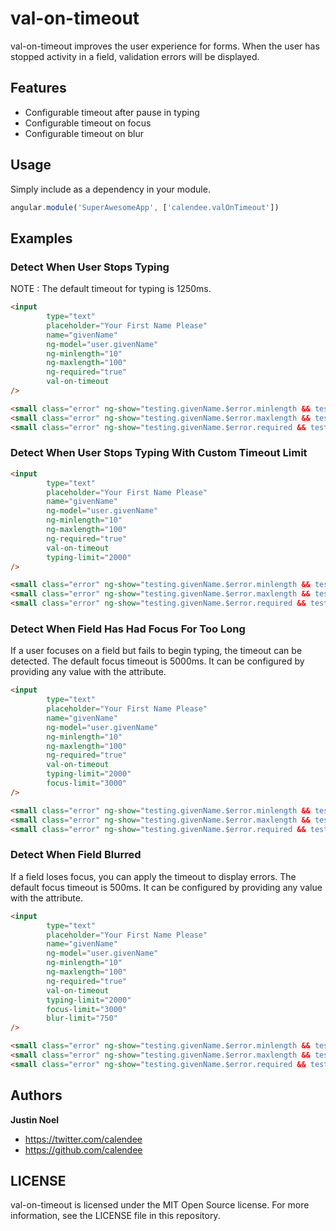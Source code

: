 val-on-timeout
==============

val-on-timeout improves the user experience for forms.  When the user has stopped activity in a field, validation errors will be displayed.

## Features

* Configurable timeout after pause in typing
* Configurable timeout on focus
* Configurable timeout on blur

## Usage

Simply include as a dependency in your module.

```js
angular.module('SuperAwesomeApp', ['calendee.valOnTimeout'])
```

## Examples

### Detect When User Stops Typing
NOTE : The default timeout for typing is 1250ms.

```html
<input
        type="text"
        placeholder="Your First Name Please"
        name="givenName"
        ng-model="user.givenName"
        ng-minlength="10"
        ng-maxlength="100"
        ng-required="true"
        val-on-timeout
/>

<small class="error" ng-show="testing.givenName.$error.minlength && testing.givenName.$timedout">We don't accept people with short names. Go big or go away.</small>
<small class="error" ng-show="testing.givenName.$error.maxlength && testing.givenName.$timedout">That name is super long.  We don't like you.  Go away.</small>
<small class="error" ng-show="testing.givenName.$error.required && testing.givenName.$timedout">People with no names don't exist.  Go away.</small>

```

### Detect When User Stops Typing With Custom Timeout Limit

```html
<input
        type="text"
        placeholder="Your First Name Please"
        name="givenName"
        ng-model="user.givenName"
        ng-minlength="10"
        ng-maxlength="100"
        ng-required="true"
        val-on-timeout
        typing-limit="2000"
/>

<small class="error" ng-show="testing.givenName.$error.minlength && testing.givenName.$timedout">We don't accept people with short names. Go big or go away.</small>
<small class="error" ng-show="testing.givenName.$error.maxlength && testing.givenName.$timedout">That name is super long.  We don't like you.  Go away.</small>
<small class="error" ng-show="testing.givenName.$error.required && testing.givenName.$timedout">People with no names don't exist.  Go away.</small>

```

### Detect When Field Has Had Focus For Too Long

If a user focuses on a field but fails to begin typing, the timeout can be detected.
The default focus timeout is 5000ms.  It can be configured by providing any value with the attribute.

```html
<input
        type="text"
        placeholder="Your First Name Please"
        name="givenName"
        ng-model="user.givenName"
        ng-minlength="10"
        ng-maxlength="100"
        ng-required="true"
        val-on-timeout
        typing-limit="2000"
        focus-limit="3000"
/>

<small class="error" ng-show="testing.givenName.$error.minlength && testing.givenName.$timedout">We don't accept people with short names. Go big or go away.</small>
<small class="error" ng-show="testing.givenName.$error.maxlength && testing.givenName.$timedout">That name is super long.  We don't like you.  Go away.</small>
<small class="error" ng-show="testing.givenName.$error.required && testing.givenName.$timedout">People with no names don't exist.  Go away.</small>

```

### Detect When Field Blurred

If a field loses focus, you can apply the timeout to display errors.
The default focus timeout is 500ms.  It can be configured by providing any value with the attribute.

```html
<input
        type="text"
        placeholder="Your First Name Please"
        name="givenName"
        ng-model="user.givenName"
        ng-minlength="10"
        ng-maxlength="100"
        ng-required="true"
        val-on-timeout
        typing-limit="2000"
        focus-limit="3000"
        blur-limit="750"
/>

<small class="error" ng-show="testing.givenName.$error.minlength && testing.givenName.$timedout">We don't accept people with short names. Go big or go away.</small>
<small class="error" ng-show="testing.givenName.$error.maxlength && testing.givenName.$timedout">That name is super long.  We don't like you.  Go away.</small>
<small class="error" ng-show="testing.givenName.$error.required && testing.givenName.$timedout">People with no names don't exist.  Go away.</small>

```

## Authors

**Justin Noel**

+ <https://twitter.com/calendee>
+ <https://github.com/calendee>

## LICENSE

val-on-timeout is licensed under the MIT Open Source license. For more information, see the LICENSE file in this repository.